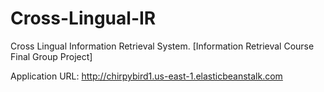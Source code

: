 # Cross-Lingual-IR
Cross Lingual Information Retrieval System. [Information Retrieval Course Final Group Project]

Application URL:
http://chirpybird1.us-east-1.elasticbeanstalk.com
